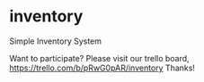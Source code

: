 # inventory
Simple Inventory System

Want to participate? Please visit our trello board, https://trello.com/b/pRwG0pAR/inventory Thanks!
